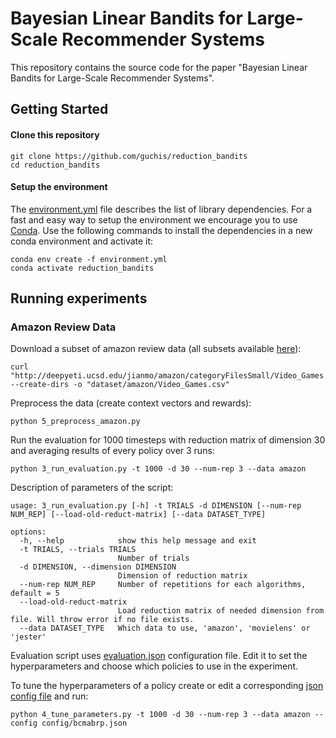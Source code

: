 # Bayesian Linear Bandits for Large-Scale Recommender Systems

This repository contains the source code for the paper "Bayesian Linear Bandits for Large-Scale Recommender Systems".


## Getting Started 

#### Clone this repository
```
git clone https://github.com/guchis/reduction_bandits
cd reduction_bandits 
```

#### Setup the environment

The [environment.yml](https://github.com/guchis/reduction_bandits/blob/main/environment.yml)
file describes the list of library dependencies. For a fast and easy way to setup the environment we encourage you to
use [Conda](https://docs.conda.io/en/latest/miniconda.html). Use the following commands to install the dependencies in
a new conda environment and activate it:
```
conda env create -f environment.yml
conda activate reduction_bandits
```

## Running experiments

### Amazon Review Data 
Download a subset of amazon review data (all subsets available [here](https://nijianmo.github.io/amazon/#subsets)):
```
curl "http://deepyeti.ucsd.edu/jianmo/amazon/categoryFilesSmall/Video_Games.csv" --create-dirs -o "dataset/amazon/Video_Games.csv"
```
Preprocess the data (create context vectors and rewards):
```
python 5_preprocess_amazon.py
```
Run the evaluation for 1000 timesteps with reduction matrix of dimension 30 and averaging results of every policy over 3 runs:
```
python 3_run_evaluation.py -t 1000 -d 30 --num-rep 3 --data amazon
```
Description of parameters of the script:
```
usage: 3_run_evaluation.py [-h] -t TRIALS -d DIMENSION [--num-rep NUM_REP] [--load-old-reduct-matrix] [--data DATASET_TYPE]

options:
  -h, --help            show this help message and exit
  -t TRIALS, --trials TRIALS
                        Number of trials
  -d DIMENSION, --dimension DIMENSION
                        Dimension of reduction matrix
  --num-rep NUM_REP     Number of repetitions for each algorithms, default = 5
  --load-old-reduct-matrix
                        Load reduction matrix of needed dimension from file. Will throw error if no file exists.
  --data DATASET_TYPE   Which data to use, 'amazon', 'movielens' or 'jester'
```
Evaluation script uses [evaluation.json](https://github.com/guchis/reduction_bandits/blob/main/config/evaluation.json)
configuration file. Edit it to set the hyperparameters and choose which
policies to use in the experiment.

To tune the hyperparameters of a policy create or edit a corresponding [json config file](https://github.com/guchis/reduction_bandits/blob/main/config/bcmabrp.json)
and run:
```
python 4_tune_parameters.py -t 1000 -d 30 --num-rep 3 --data amazon --config config/bcmabrp.json
```




